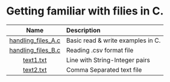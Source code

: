# Getting familiar with filies in C.

Name                 | Description
 :---:                | :---
 [handling_files_A.c]      | Basic read & write examples in C.
 [handling_files_B.c]      | Reading .csv format file
 [text1.txt]               | Line with String-Integer pairs 
 [text2.txt]               | Comma Separated text file








[handling_files_A.c]:     https://github.com/tassosblackg/CTutorials/blob/main/Handle_Files/handling_files_A.c

[handling_files_B.c]:      https://github.com/tassosblackg/CTutorials/blob/main/Handle_Files/handling_files_B.c

[text1.txt]:                https://github.com/tassosblackg/CTutorials/blob/main/Handle_Files/text1.txt

[text2.txt]:                 https://github.com/tassosblackg/CTutorials/blob/main/Handle_Files/text2.txt
